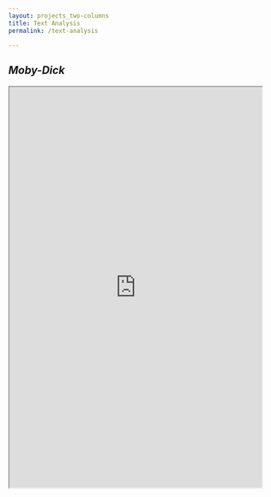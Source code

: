 ```yaml
---
layout: projects_two-columns
title: Text Analysis
permalink: /text-analysis

---
```


## *Moby-Dick*

<h4>
<iframe style='width: 100%; height: 800px;' src='https://voyant-tools.org/?panels=cirrus%2Creader%2Ctrends%2Csummary%2Ccontexts&corpus=10e59eeae45a31779f3dfb26fe57b5aa'></iframe>
</h4>